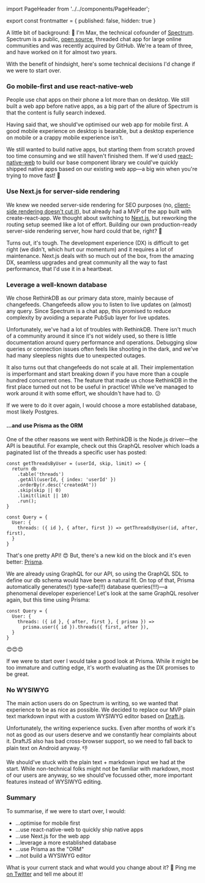 import PageHeader from '../../components/PageHeader';

<PageHeader title="CTO Regrets: What I'd Do Differently" />

export const frontmatter = {
  published: false,
  hidden: true
}

A little bit of background: 👋 I'm Max, the technical cofounder of [Spectrum](https://spectrum.chat). Spectrum is a public, [open source](https://github.com/withspectrum/spectrum), threaded chat app for large online communities and was recently acquired by GitHub. We're a team of three, and have worked on it for almost two years.

With the benefit of hindsight, here's some technical decisions I'd change if we were to start over.

### Go mobile-first and use react-native-web

People use chat apps on their phone a lot more than on desktop. We still built a web app before native apps, as a big part of the allure of Spectrum is that the content is fully search indexed.

Having said that, we should've optimised our web app for mobile first. A good mobile experience on desktop is bearable, but a desktop experience on mobile or a crappy mobile experience isn't.

We still wanted to build native apps, but starting them from scratch proved too time consuming and we still haven't finished them. If we'd used [react-native-web](https://github.com/necolas/react-native-web) to build our base component library we could've quickly shipped native apps based on our existing web app—a big win when you're trying to move fast! 💯

### Use Next.js for server-side rendering

We knew we needed server-side rendering for SEO purposes (no, [client-side rendering doesn't cut it](https://twitter.com/mxstbr/status/985188986414161921)), but already had a MVP of the app built with create-react-app. We thought about switching to [Next.js](https://nextjs.org), but reworking the routing setup seemed like a lot of effort. Building our own production-ready server-side rendering server, how hard could that be, right? 🤔

Turns out, it's tough. The development experience (DX) is difficult to get right (we didn't, which hurt our momentum) and it requires a lot of maintenance. Next.js deals with so much out of the box, from the amazing DX, seamless upgrades and great community all the way to fast performance, that I'd use it in a heartbeat.

### Leverage a well-known database

We chose RethinkDB as our primary data store, mainly because of changefeeds. Changefeeds allow you to listen to live updates on (almost) any query. Since Spectrum is a chat app, this promised to reduce complexity by avoiding a separate PubSub layer for live updates.

Unfortunately, we've had a lot of troubles with RethinkDB. There isn't much of a community around it since it's not widely used, so there is little documentation around query performance and operations. Debugging slow queries or connection issues often feels like shooting in the dark, and we've had many sleepless nights due to unexpected outages.

It also turns out that changefeeds do not scale at all. Their implementation is imperformant and start breaking down if you have more than a couple hundred concurrent ones. The feature that made us chose RethinkDB in the first place turned out not to be useful in practice! While we've managed to work around it with some effort, we shouldn't have had to. 😕

If we were to do it over again, I would choose a more established database, most likely Postgres.

#### ...and use Prisma as the ORM

One of the other reasons we went with RethinkDB is the Node.js driver—the API is beautiful. For example, check out this GraphQL resolver which loads a paginated list of the threads a specific user has posted:

```JS
const getThreadsByUser = (userId, skip, limit) => {
  return db
    .table('threads')
    .getAll(userId, { index: 'userId' })
    .orderBy(r.desc('createdAt'))
    .skip(skip || 0)
    .limit(limit || 10)
    .run();
}

const Query = {
  User: {
    threads: ({ id }, { after, first }) => getThreadsByUser(id, after, first),
  }
}
```

That's one pretty API! 😍 But, there's a new kid on the block and it's even better: [Prisma](https://prisma.io).

We are already using GraphQL for our API, so using the GraphQL SDL to define our db schema would have been a natural fit. On top of that, Prisma automatically generates(!) type-safe(!!) database queries(!!!)—a phenomenal developer experience! Let's look at the same GraphQL resolver again, but this time using Prisma:

```JS
const Query = {
  User: {
    threads: ({ id }, { after, first }, { prisma }) => 
      prisma.user({ id }).threads({ first, after }),
  }
}
```

😍😍😍

If we were to start over I would take a good look at Prisma. While it might be too immature and cutting edge, it's worth evaluating as the DX promises to be great.

### No WYSIWYG

The main action users do on Spectrum is writing, so we wanted that experience to be as nice as possible. We decided to replace our MVP plain text markdown input with a custom WYSIWYG editor based on [Draft.js](https://draft-js.org).

Unfortunately, the writing experience sucks. Even after months of work it's not as good as our users deserve and we constantly hear complaints about it. DraftJS also has bad cross-browser support, so we need to fall back to plain text on Android anyway. 👎

We should've stuck with the plain text + markdown input we had at the start. While non-technical folks might not be familiar with markdown, most of our users are anyway, so we should've focussed other, more important features instead of WYSIWYG editing.

### Summary

To summarise, if we were to start over, I would:

- ...optimise for mobile first
- ...use react-native-web to quickly ship native apps
- ...use Next.js for the web app
- ...leverage a more established database
- ...use Prisma as the "ORM"
- ...not build a WYSIWYG editor

What is your current stack and what would you change about it? 🧐 Ping me [on Twitter](https://twitter.com/mxstbr) and tell me about it!